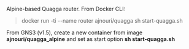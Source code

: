 
Alpine-based Quagga router.
From Docker CLI:
> docker run -ti --name router ajnouri/quagga sh start-quagga.sh

From GNS3 (v1.5), create a new container from image **ajnouri/quagga_alpine** and set as start option **sh start-quagga.sh**

